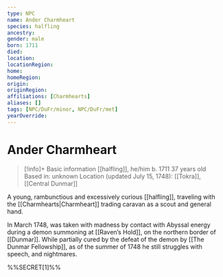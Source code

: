 ```yaml
---
type: NPC
name: Ander Charmheart
species: halfling
ancestry: 
gender: male
born: 1711
died: 
location: 
locationRegion:
home: 
homeRegion:
origin:
originRegion:
affiliations: [Charmhearts]
aliases: []
tags: [NPC/DuFr/minor, NPC/DuFr/met]
yearOverride: 
---
```

# Ander Charmheart
>[!info]+ Basic information
>[[halfling]], he/him
>b. 1711
>37 years old
>Based in: unknown
>Location (updated July 15, 1748): [[Tokra]], [[Central Dunmar]]

A young, rambunctious and excessively curious [[halfling]], traveling with the [[Charmhearts|Charmheart]] trading caravan as a scout and general hand. 

In March 1748, was taken with madness by contact with Abyssal energy during a demon summoning at [[Raven’s Hold]], on the northern border of [[Dunmar]]. While partially cured by the defeat of the demon by [[The Dunmar Fellowship]], as of the summer of 1748 he still struggles with speech, and nightmares. 

%%SECRET[1]%%